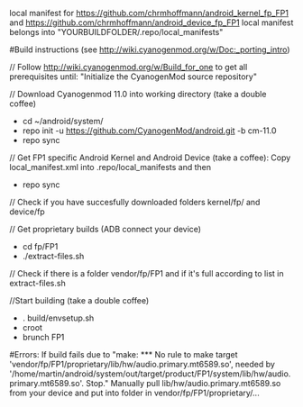 local manifest for https://github.com/chrmhoffmann/android_kernel_fp_FP1 and https://github.com/chrmhoffmann/android_device_fp_FP1
local manifest belongs into "YOURBUILDFOLDER/.repo/local_manifests"

#Build instructions 
(see http://wiki.cyanogenmod.org/w/Doc:_porting_intro)

// Follow http://wiki.cyanogenmod.org/w/Build_for_one to get all prerequisites until: "Initialize the CyanogenMod source repository"

// Download Cyanogenmod 11.0 into working directory (take a double coffee)
- cd ~/android/system/
- repo init -u https://github.com/CyanogenMod/android.git -b cm-11.0
- repo sync

// Get FP1 specific Android Kernel and Android Device (take a coffee): Copy local_manifest.xml into .repo/local_manifests and then
- repo sync

// Check if you have succesfully downloaded folders kernel/fp/ and device/fp

// Get proprietary builds (ADB connect your device)
- cd fp/FP1
- ./extract-files.sh

// Check if there is a folder vendor/fp/FP1 and if it's full according to list in extract-files.sh

//Start building (take a double coffee)
- . build/envsetup.sh
- croot
- brunch FP1

#Errors:
If build fails due to "make: *** No rule to make target 'vendor/fp/FP1/proprietary/lib/hw/audio.primary.mt6589.so', needed by '/home/martin/android/system/out/target/product/FP1/system/lib/hw/audio.primary.mt6589.so'.  Stop."
Manually pull lib/hw/audio.primary.mt6589.so from your device and put into folder in vendor/fp/FP1/proprietary/...
